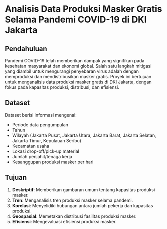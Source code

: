 # Analisis Data Produksi Masker Gratis Selama Pandemi COVID-19 di DKI Jakarta

## Pendahuluan
Pandemi COVID-19 telah memberikan dampak yang signifikan pada kesehatan masyarakat dan ekonomi global. Salah satu langkah mitigasi yang diambil untuk mengurangi penyebaran virus adalah dengan memproduksi dan mendistribusikan masker gratis. Proyek ini bertujuan untuk menganalisis data produksi masker gratis di DKI Jakarta, dengan fokus pada kapasitas produksi, distribusi, dan efisiensi.

## Dataset
Dataset berisi informasi mengenai:
- Periode data pengumpulan
- Tahun
- Wilayah (Jakarta Pusat, Jakarta Utara, Jakarta Barat, Jakarta Selatan, Jakarta Timur, Kepulauan Seribu)
- Kecamatan usaha
- Lokasi drop-off/pick-up material
- Jumlah penjahit/tenaga kerja
- Kesanggupan produksi masker per hari

## Tujuan
1. **Deskriptif**: Memberikan gambaran umum tentang kapasitas produksi masker.
2. **Tren**: Menganalisis tren produksi masker selama pandemi.
3. **Korelasi**: Menyelidiki hubungan antara jumlah pekerja dan kapasitas produksi.
4. **Geospasial**: Memetakan distribusi fasilitas produksi masker.
5. **Efisiensi**: Mengevaluasi efisiensi produksi masker.
